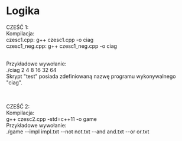 # Logika

CZEŚĆ 1:<br>
  Kompilacja:<br> czesc1.cpp: g++ czesc1.cpp -o ciag<br>
              czesc1_neg.cpp: g++ czesc1_neg.cpp -o ciag<br><br>
              
  Przykładowe wywołanie:<br>
              ./ciag 2 4 8 16 32 64<br>
  Skrypt "test" posiada zdefiniowaną nazwę programu wykonywalnego "ciag".<br><br><br>
    
    
CZEŚĆ 2:<br>
  Kompilacja:<br>
              g++ czesc2.cpp -std=c++11 -o game<br>
  Przykładowe wywołanie:<br>
              ./game --impl impl.txt --not not.txt --and and.txt --or or.txt
